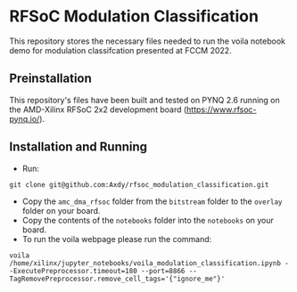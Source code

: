 # RFSoC Modulation Classification
This repository stores the necessary files needed to run the voila notebook demo for modulation classifcation presented at FCCM 2022.

## Preinstallation
This repository's files have been built and tested on PYNQ 2.6 running on the AMD-Xilinx RFSoC 2x2 development board (https://www.rfsoc-pynq.io/).

## Installation and Running
* Run:
```
git clone git@github.com:Axdy/rfsoc_modulation_classification.git
```
* Copy the `amc_dma_rfsoc` folder from the `bitstream` folder to the `overlay` folder on your board.
* Copy the contents of the `notebooks` folder into the `notebooks` on your board.
* To run the voila webpage please run the command:

```
voila /home/xilinx/jupyter_notebooks/voila_modulation_classification.ipynb --ExecutePreprocessor.timeout=180 --port=8866 --TagRemovePreprocessor.remove_cell_tags='{"ignore_me"}'
```
